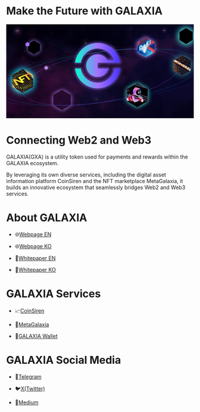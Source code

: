 <h1>Make the Future with GALAXIA</h1>
<img src="https://github.com/GALAXIA-GXA/.github/blob/main/header.png" width="1000">

<h1>Connecting Web2 and Web3</h1>
GALAXIA(GXA) is a utility token used for payments and rewards within the GALAXIA ecosystem.

By leveraging its own diverse services, including the digital asset information platform CoinSiren and the NFT marketplace MetaGalaxia, it builds an innovative ecosystem that seamlessly bridges Web2 and Web3 services.

<h1>About GALAXIA</h1>

- 🌐[Webpage EN](https://www.galaxiacoin.io)

- 🌐[Webpage KO](https://www.galaxiacoin.io/index_kr.html)
  
- 📜[Whitepaper EN](https://www.galaxiacoin.io/assets/doc/galaxia-whitepaper-eng_v1.4.pdf)
  
- 📜[Whitepaper KO](https://www.galaxiacoin.io/assets/doc/galaxia-whitepaper-kor_v1.4.pdf)

<h1>GALAXIA Services</h1>

- 📈[CoinSiren](https://coinsiren.io/)

- 🎨[MetaGalaxia](https://metagalaxia.com/)

- 👛[GALAXIA Wallet](https://play.google.com/store/apps/details?id=io.galaxiacoin.gwallet&hl=ko)


<h1>GALAXIA Social Media</h1>

- 📢[Telegram](https://t.me/GXACommunity)

- 🐦[X(Twitter)](https://x.com/GXA_galaxia)
  
- 📝[Medium](https://medium.com/@Galaxiacoin.io)
  
